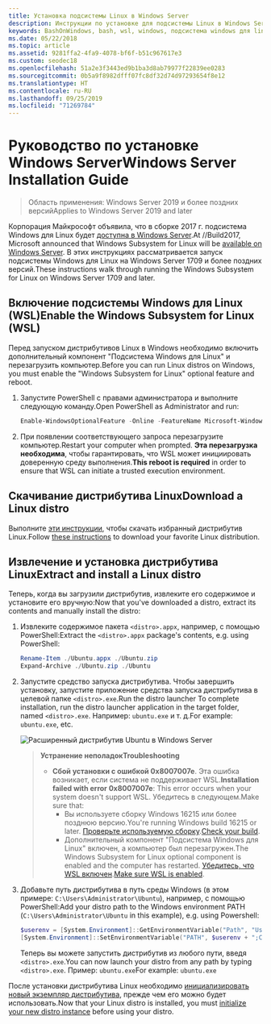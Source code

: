 ```yaml
---
title: Установка подсистемы Linux в Windows Server
description: Инструкции по установке для подсистемы Linux в Windows Server.
keywords: BashOnWindows, bash, wsl, windows, подсистема windows для linux, windowssubsystem, ubuntu, windows server
ms.date: 05/22/2018
ms.topic: article
ms.assetid: 9281ffa2-4fa9-4078-bf6f-b51c967617e3
ms.custom: seodec18
ms.openlocfilehash: 51a2e3f3443ed9b1ba3d8ab79977f22839ee0283
ms.sourcegitcommit: 0b5a9f8982dfff07fc8df32d74d97293654f8e12
ms.translationtype: HT
ms.contentlocale: ru-RU
ms.lasthandoff: 09/25/2019
ms.locfileid: "71269784"
---
```

# <a name="windows-server-installation-guide"></a><span data-ttu-id="76a4f-104">Руководство по установке Windows Server</span><span class="sxs-lookup"><span data-stu-id="76a4f-104">Windows Server Installation Guide</span></span>

> <span data-ttu-id="76a4f-105">Область применения: Windows Server 2019 и более поздних версий</span><span class="sxs-lookup"><span data-stu-id="76a4f-105">Applies to Windows Server 2019 and later</span></span>

<span data-ttu-id="76a4f-106">Корпорация Майкрософт объявила, что в сборке 2017 г. подсистема Windows для Linux будет [доступна в Windows Server](https://blogs.technet.microsoft.com/hybridcloud/2017/05/10/windows-server-for-developers-news-from-microsoft-build-2017/).</span><span class="sxs-lookup"><span data-stu-id="76a4f-106">At //Build2017, Microsoft announced that Windows Subsystem for Linux will be [available on Windows Server](https://blogs.technet.microsoft.com/hybridcloud/2017/05/10/windows-server-for-developers-news-from-microsoft-build-2017/).</span></span>  <span data-ttu-id="76a4f-107">В этих инструкциях рассматривается запуск подсистемы Windows для Linux на Windows Server 1709 и более поздних версий.</span><span class="sxs-lookup"><span data-stu-id="76a4f-107">These instructions walk through running the Windows Subsystem for Linux on Windows Server 1709 and later.</span></span>

## <a name="enable-the-windows-subsystem-for-linux-wsl"></a><span data-ttu-id="76a4f-108">Включение подсистемы Windows для Linux (WSL)</span><span class="sxs-lookup"><span data-stu-id="76a4f-108">Enable the Windows Subsystem for Linux (WSL)</span></span>

<span data-ttu-id="76a4f-109">Перед запуском дистрибутивов Linux в Windows необходимо включить дополнительный компонент "Подсистема Windows для Linux" и перезагрузить компьютер.</span><span class="sxs-lookup"><span data-stu-id="76a4f-109">Before you can run Linux distros on Windows, you must enable the "Windows Subsystem for Linux" optional feature and reboot.</span></span>

1. <span data-ttu-id="76a4f-110">Запустите PowerShell с правами администратора и выполните следующую команду.</span><span class="sxs-lookup"><span data-stu-id="76a4f-110">Open PowerShell as Administrator and run:</span></span>
    ```powershell
    Enable-WindowsOptionalFeature -Online -FeatureName Microsoft-Windows-Subsystem-Linux
    ```

2. <span data-ttu-id="76a4f-111">При появлении соответствующего запроса перезагрузите компьютер.</span><span class="sxs-lookup"><span data-stu-id="76a4f-111">Restart your computer when prompted.</span></span> <span data-ttu-id="76a4f-112">**Эта перезагрузка необходима**, чтобы гарантировать, что WSL может инициировать доверенную среду выполнения.</span><span class="sxs-lookup"><span data-stu-id="76a4f-112">**This reboot is required** in order to ensure that WSL can initiate a trusted execution environment.</span></span>

## <a name="download-a-linux-distro"></a><span data-ttu-id="76a4f-113">Скачивание дистрибутива Linux</span><span class="sxs-lookup"><span data-stu-id="76a4f-113">Download a Linux distro</span></span>

<span data-ttu-id="76a4f-114">Выполните [эти инструкции](install-manual.md), чтобы скачать избранный дистрибутив Linux.</span><span class="sxs-lookup"><span data-stu-id="76a4f-114">Follow [these instructions](install-manual.md) to download your favorite Linux distribution.</span></span>

## <a name="extract-and-install-a-linux-distro"></a><span data-ttu-id="76a4f-115">Извлечение и установка дистрибутива Linux</span><span class="sxs-lookup"><span data-stu-id="76a4f-115">Extract and install a Linux distro</span></span>
<span data-ttu-id="76a4f-116">Теперь, когда вы загрузили дистрибутив, извлеките его содержимое и установите его вручную:</span><span class="sxs-lookup"><span data-stu-id="76a4f-116">Now that you've downloaded a distro, extract its contents and manually install the distro:</span></span>

1. <span data-ttu-id="76a4f-117">Извлеките содержимое пакета `<distro>.appx`, например, с помощью PowerShell:</span><span class="sxs-lookup"><span data-stu-id="76a4f-117">Extract the `<distro>.appx` package's contents, e.g. using PowerShell:</span></span>

    ```powershell
    Rename-Item ./Ubuntu.appx ./Ubuntu.zip
    Expand-Archive ./Ubuntu.zip ./Ubuntu
    ```

2. <span data-ttu-id="76a4f-118">Запустите средство запуска дистрибутива. Чтобы завершить установку, запустите приложение средства запуска дистрибутива в целевой папке `<distro>.exe`.</span><span class="sxs-lookup"><span data-stu-id="76a4f-118">Run the distro launcher To complete installation, run the distro launcher application in the target folder, named `<distro>.exe`.</span></span> <span data-ttu-id="76a4f-119">Например: `ubuntu.exe` и т. д.</span><span class="sxs-lookup"><span data-stu-id="76a4f-119">For example: `ubuntu.exe`, etc.</span></span>

    ![Расширенный дистрибутив Ubuntu в Windows Server](media/server-appx-expand.png)

    > <span data-ttu-id="76a4f-121">**Устранение неполадок**</span><span class="sxs-lookup"><span data-stu-id="76a4f-121">**Troubleshooting**</span></span>
    > * <span data-ttu-id="76a4f-122">**Сбой установки с ошибкой 0x8007007e**. Эта ошибка возникает, если система не поддерживает WSL.</span><span class="sxs-lookup"><span data-stu-id="76a4f-122">**Installation failed with error 0x8007007e**: This error occurs when your system doesn't support WSL.</span></span> <span data-ttu-id="76a4f-123">Убедитесь в следующем.</span><span class="sxs-lookup"><span data-stu-id="76a4f-123">Make sure that:</span></span>
    >   * <span data-ttu-id="76a4f-124">Вы используете сборку Windows 16215 или более позднюю версию.</span><span class="sxs-lookup"><span data-stu-id="76a4f-124">You're running Windows build 16215 or later.</span></span> <span data-ttu-id="76a4f-125">[Проверьте используемую сборку](troubleshooting.md#check-your-build-number).</span><span class="sxs-lookup"><span data-stu-id="76a4f-125">[Check your build](troubleshooting.md#check-your-build-number).</span></span>
    >   * <span data-ttu-id="76a4f-126">Дополнительный компонент "Подсистема Windows для Linux" включен, а компьютер был перезагружен.</span><span class="sxs-lookup"><span data-stu-id="76a4f-126">The Windows Subsystem for Linux optional component is enabled and the computer has restarted.</span></span>  <span data-ttu-id="76a4f-127">[Убедитесь, что WSL включен](troubleshooting.md#confirm-wsl-is-enabled).</span><span class="sxs-lookup"><span data-stu-id="76a4f-127">[Make sure WSL is enabled](troubleshooting.md#confirm-wsl-is-enabled).</span></span>
    
3. <span data-ttu-id="76a4f-128">Добавьте путь дистрибутива в путь среды Windows (в этом примере: `C:\Users\Administrator\Ubuntu`), например, с помощью PowerShell:</span><span class="sxs-lookup"><span data-stu-id="76a4f-128">Add your distro path to the Windows environment PATH (`C:\Users\Administrator\Ubuntu` in this example), e.g. using Powershell:</span></span>
        
    ```powershell
    $userenv = [System.Environment]::GetEnvironmentVariable("Path", "User")
    [System.Environment]::SetEnvironmentVariable("PATH", $userenv + ";C:\Users\Administrator\Ubuntu", "User")
    ```
    <span data-ttu-id="76a4f-129">Теперь вы можете запустить дистрибутив из любого пути, введя `<distro>.exe`.</span><span class="sxs-lookup"><span data-stu-id="76a4f-129">You can now launch your distro from any path by typing `<distro>.exe`.</span></span> <span data-ttu-id="76a4f-130">Пример: `ubuntu.exe`</span><span class="sxs-lookup"><span data-stu-id="76a4f-130">For example: `ubuntu.exe`</span></span>

<span data-ttu-id="76a4f-131">После установки дистрибутива Linux необходимо [инициализировать новый экземпляр дистрибутива](initialize-distro.md), прежде чем его можно будет использовать.</span><span class="sxs-lookup"><span data-stu-id="76a4f-131">Now that your Linux distro is installed, you must [initialize your new distro instance](initialize-distro.md) before using your distro.</span></span>
